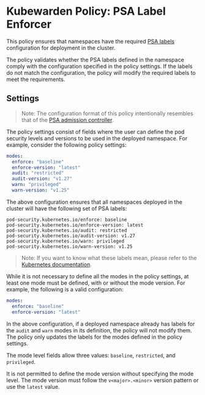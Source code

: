# Kubewarden Policy: PSA Label Enforcer

This policy ensures that namespaces have the required
[PSA labels](https://kubernetes.io/docs/concepts/security/pod-security-admission/)
configuration for deployment in the cluster.

The policy validates whether the PSA labels defined in the namespace comply with
the configuration specified in the policy settings. If the labels do not match
the configuration, the policy will modify the required labels to meet the requirements.

## Settings

> Note: The configuration format of this policy intentionally resembles that of the
[PSA admission controller](https://kubernetes.io/docs/tasks/configure-pod-container/enforce-standards-admission-controller/#configure-the-admission-controller).

The policy settings consist of fields where the user can define the pod security
levels and versions to be used in the deployed namespace. For example, consider
the following policy settings:

```yaml
modes:
  enforce: "baseline"
  enforce-version: "latest"
  audit: "restricted"
  audit-version: "v1.27"
  warn: "privileged"
  warn-version: "v1.25"
```

The above configuration ensures that all namespaces deployed in the cluster will
have the following set of PSA labels:

```
pod-security.kubernetes.io/enforce: baseline
pod-security.kubernetes.io/enforce-version: latest
pod-security.kubernetes.io/audit: restricted
pod-security.kubernetes.io/audit-version: v1.27
pod-security.kubernetes.io/warn: privileged
pod-security.kubernetes.io/warn-version: v1.25
```

> Note: If you want to know what these labels mean, please refer to the
[Kubernetes documentation](https://kubernetes.io/docs/concepts/security/pod-security-admission/).

While it is not necessary to define all the modes in the policy settings, at least
one mode must be defined, with or without the mode version. For example, the
following is a valid configuration:

```yaml
modes:
  enforce: "baseline"
  enforce-version: "latest"
```

In the above configuration, if a deployed namespace already has labels for the `audit`
and `warn` modes in its definition, the policy will not modify them. The policy only
updates the labels for the modes defined in the policy settings.

The mode level fields allow three values: `baseline`, `restricted`, and `privileged`.

It is not permitted to define the mode version without specifying the mode level.
The mode version must follow the `v<major>.<minor>` version pattern or use the `latest` value.
